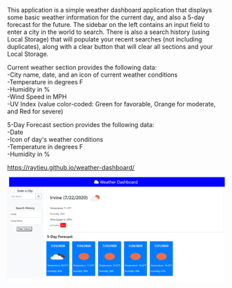 This application is a simple weather dashboard application that displays some basic weather information for the current day, and also a 5-day forecast for the future.  The sidebar on the left contains an input field to enter a city in the world to search.  There is also a search history (using Local Storage) that will populate your recent searches (not including duplicates), along with a clear button that will clear all sections and your Local Storage.

Current weather section provides the following data:  
-City name, date, and an icon of current weather conditions  
-Temperature in degrees F  
-Humidity in %  
-Wind Speed in MPH  
-UV Index (value color-coded: Green for favorable, Orange for moderate, and Red for severe)

5-Day Forecast section provides the following data:  
-Date  
-Icon of day's weather conditions  
-Temperature in degrees F  
-Humidity in %

https://raytieu.github.io/weather-dashboard/

![weather dashboard](assets/weather_dashboard.png)
